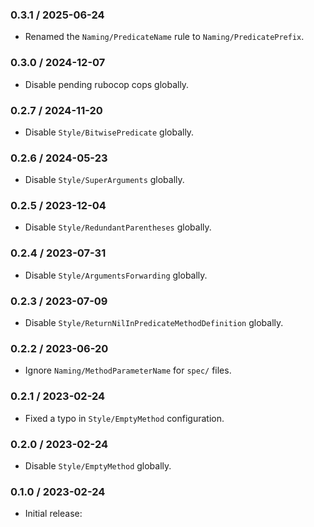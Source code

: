 ### 0.3.1 / 2025-06-24

* Renamed the `Naming/PredicateName` rule to `Naming/PredicatePrefix`.

### 0.3.0 / 2024-12-07

* Disable pending rubocop cops globally.

### 0.2.7 / 2024-11-20

* Disable `Style/BitwisePredicate` globally.

### 0.2.6 / 2024-05-23

* Disable `Style/SuperArguments` globally.

### 0.2.5 / 2023-12-04

* Disable `Style/RedundantParentheses` globally.

### 0.2.4 / 2023-07-31

* Disable `Style/ArgumentsForwarding` globally.

### 0.2.3 / 2023-07-09

* Disable `Style/ReturnNilInPredicateMethodDefinition` globally.

### 0.2.2 / 2023-06-20

* Ignore `Naming/MethodParameterName` for `spec/` files.

### 0.2.1 / 2023-02-24

* Fixed a typo in `Style/EmptyMethod` configuration.

### 0.2.0 / 2023-02-24

* Disable `Style/EmptyMethod` globally.

### 0.1.0 / 2023-02-24

* Initial release:

